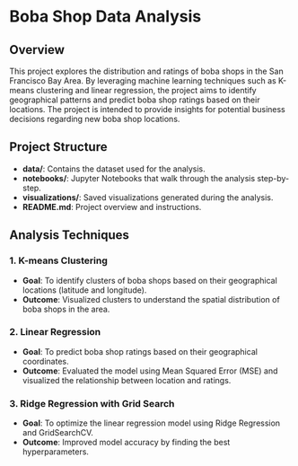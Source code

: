 # Boba Shop Data Analysis

## Overview
This project explores the distribution and ratings of boba shops in the San Francisco Bay Area. By leveraging machine learning techniques such as K-means clustering and linear regression, the project aims to identify geographical patterns and predict boba shop ratings based on their locations. The project is intended to provide insights for potential business decisions regarding new boba shop locations.

## Project Structure
- **data/**: Contains the dataset used for the analysis.
- **notebooks/**: Jupyter Notebooks that walk through the analysis step-by-step.
- **visualizations/**: Saved visualizations generated during the analysis.
- **README.md**: Project overview and instructions.

## Analysis Techniques
### 1. K-means Clustering
- **Goal**: To identify clusters of boba shops based on their geographical locations (latitude and longitude).
- **Outcome**: Visualized clusters to understand the spatial distribution of boba shops in the area.

### 2. Linear Regression
- **Goal**: To predict boba shop ratings based on their geographical coordinates.
- **Outcome**: Evaluated the model using Mean Squared Error (MSE) and visualized the relationship between location and ratings.

### 3. Ridge Regression with Grid Search
- **Goal**: To optimize the linear regression model using Ridge Regression and GridSearchCV.
- **Outcome**: Improved model accuracy by finding the best hyperparameters.
